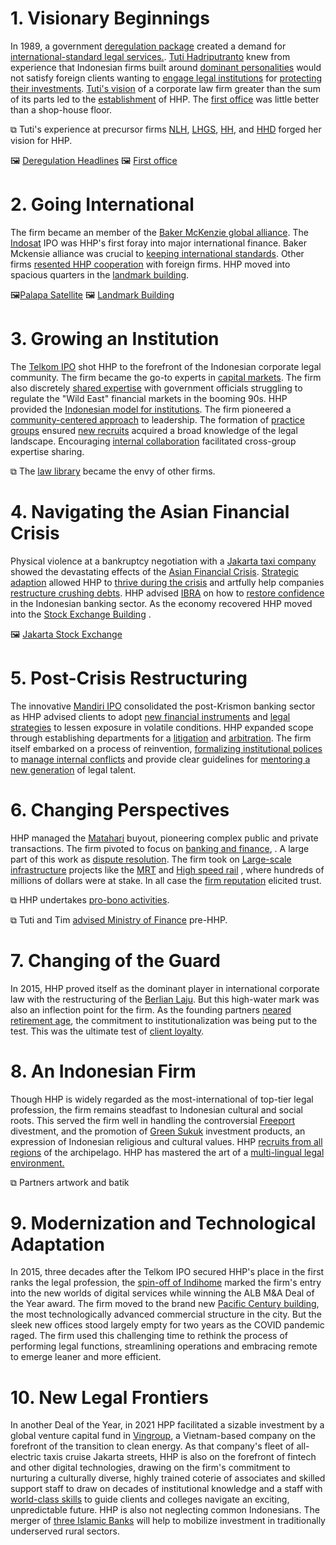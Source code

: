 # 1. Visionary Beginnings

In 1989, a government [deregulation package](stories/deregulation_package.md) created a demand for  [international-standard legal services.](stories/international_standards.md). [Tuti Hadriputranto](stories/tuti_h.md) knew from experience that Indonesian firms built around [dominant personalities](stories/dominant_personalites.md) would not satisfy foreign clients wanting to [engage legal institutions](stories/clients_want_institutions.md) for [protecting their investments](stories/protecting_investments.md).  [Tuti's vision](stories/vision_and_mission.md) of a corporate law firm greater than the sum of its parts led to the [establishment](stories/hpp_founded.md) of HHP.  The [first office](stories/first_office.md)  was little better than a shop-house floor. 

⧉ Tuti's experience at precursor firms [NLH](), [LHGS](), [HH](), and [HHD]() forged her vision for HHP. 

🖼️ [Deregulation Headlines]() 🖼️ [First office]()

# 2. Going International 

The firm  became an  member of the [Baker McKenzie global alliance](stories/alliance_with_baker_mckenzie.md). The  [Indosat](stories/indosat_ipo.md) IPO was HHP's first foray into major international finance. Baker Mckensie alliance was crucial to [keeping international standards](stories/building_an_ecosystem.md). Other firms [resented HHP cooperation](stories/foreign_firms_resentment.md) with foreign firms. HHP  moved into spacious quarters in the [landmark building](stories/landmark_building.md). 

🖼️[Palapa Satellite]() 🖼️ [Landmark Building]()

# 3. Growing an Institution 

The [Telkom IPO](stories/telkom_ipo.md) shot HHP to the forefront of the Indonesian corporate legal community. The firm became the go-to experts in  [capital markets](stories/capital_market_consultants.md). The firm also discretely [shared expertise](stories/bapepam.md) with government officials struggling to regulate the "Wild East" financial markets in the booming 90s.  HHP provided the [Indonesian model for institutions](stories/novel_institutionalzation.md). The firm pioneered a [community-centered approach](stories/community_centered_approach.md) to leadership.   The formation of [practice groups](stories/practice_groups.md) ensured [new recruits](stories/recruiting_associates.md) acquired a broad knowledge of the legal landscape. Encouraging [internal collaboration](stories/internal_collaboration.md) facilitated cross-group expertise sharing. 

⧉ The [law library](stories/law_library.md) became the envy of other firms. 

# 4. Navigating the Asian Financial Crisis 

Physical violence at a bankruptcy negotiation with a  [Jakarta taxi company](stories/steady_safe_taxi.md) showed the devastating effects of the [Asian Financial Crisis](stories/asian_financial_crisis.md).  [Strategic adaption](stories/adaptive_strategies.md) allowed HHP to [thrive during the crisis](stories/kaya_karena_krismon.md)  and artfully help companies  [restructure crushing debts](). HHP advised  [IBRA](stories/advising_ibra.md)  on how to [restore confidence]() in the Indonesian banking sector.  As the economy recovered HHP moved into the  [Stock Exchange Building](stories/jakarta_stock_exchange.md) .

🖼️ [Jakarta Stock Exchange]()

# 5. Post-Crisis Restructuring

The innovative [Mandiri IPO](stories/mandiri_ipo.md) consolidated the post-Krismon banking sector as HHP advised clients to adopt [new financial instruments](stories/derivatives_cases.md) and [legal strategies](stories/legal_sophistication.md) to lessen exposure in volatile conditions. HHP expanded scope through establishing departments for  a [litigation](stories/setting_up_litigation.md) and [arbitration](stories/arbitration.md). The firm itself embarked on a process of reinvention, [formalizing institutional polices](stories/committing_to_an_institution.md) to [manage internal conflicts](stories/managing_conflicts.md) and provide clear guidelines for [mentoring a new generation](stories/professional_development.md) of legal talent. 

# 6. Changing Perspectives

HHP managed the [Matahari](stories/matahari.md)  buyout, pioneering complex public and private transactions. The firm pivoted to  focus on [banking and finance](stories/banking_vs_finance.md), . A large part of this work as [dispute resolution](stories/dispute_resolution.md). The firm took on  [Large-scale infrastructure](stories/mining_and_infrastructure.md) projects like the [MRT](stories/mrt.md) and [High speed rail](stories/kcic.md) , where hundreds of millions of dollars were at stake.  In all case the [firm reputation](stories/firm_reputation.md) elicited trust. 

⧉ HHP undertakes [pro-bono activities](stories/pro_bono.md).

⧉ Tuti and Tim [advised Ministry of Finance]() pre-HHP. 

# 7. Changing of the Guard  

In 2015, HHP proved itself as the dominant player in international corporate law with the restructuring of the  [Berlian Laju](stories/berlian_laju_tanker.md).  But this high-water mark was also an inflection point for the firm. As the founding partners [neared retirement age](stories/retirement_and_succession.md), the commitment to institutionalization was being put to the test. This was the ultimate test of [client loyalty](stories/client_loyalty.md).

# 8. An Indonesian Firm

Though HHP is widely regarded as the most-international of top-tier legal profession, the firm remains steadfast to Indonesian cultural and social roots. This served the firm well in handling the controversial [Freeport](stories/freeport_divestment.md) divestment, and the promotion of [Green Sukuk](stories/green_sukuk.md) investment products, an expression of Indonesian religious and cultural values. HHP [recruits from all regions](stories/diversity_as_strength.md) of the archipelago. HHP has mastered the art of a [multi-lingual legal environment.](stories/legal_language.md)

⧉ Partners artwork and batik

# 9. Modernization and Technological Adaptation 

In 2015, three decades after the Telkom IPO secured HHP's place in the first ranks the legal profession, the [spin-off of Indihome](stories/telkom_spinoff.md) marked the firm's entry into the new worlds of digital services  while winning the ALB M&A Deal of the Year award. The firm moved to the brand new [Pacific Century building](stories/pacific_century.md), the most technologically advanced commercial structure in the city. But the sleek new offices stood largely empty for two years as the COVID pandemic raged. The firm used this challenging time to rethink the process of performing legal functions, streamlining operations and embracing remote to emerge leaner and more efficient. 

# 10.  New Legal Frontiers

In another Deal of the Year, in 2021 HPP facilitated a sizable investment by a global venture capital fund in [Vingroup](stories/kkr_investment.md), a Vietnam-based company on the forefront of the transition to clean energy. As that company's fleet of all-electric taxis cruise Jakarta streets, HHP is also on the forefront of fintech and other digital technologies, drawing on the firm's commitment to nurturing a culturally diverse, highly trained coterie of associates and skilled support staff to draw on decades of institutional knowledge and a staff with [world-class skills](stories/world_class_local_skills.md) to guide clients and colleges navigate an exciting, unpredictable future. HHP is also not neglecting common Indonesians. The merger of [three Islamic Banks](stories/bsi_merger.md) will help to mobilize investment in traditionally underserved rural sectors. 



